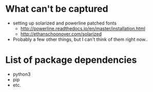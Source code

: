 # What can't be captured
 - setting up solarized and powerline patched fonts
    - http://powerline.readthedocs.io/en/master/installation.html
    - http://ethanschoonover.com/solarized
 - Probably a few other things, but I can't think of them right now..
 
 
# List of package dependencies
 - python3
 - pip
 - etc.
